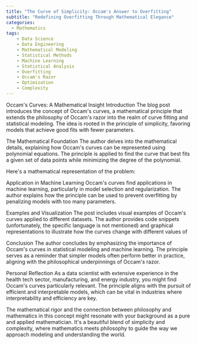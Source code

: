 ```yaml
---
title: "The Curve of Simplicity: Occam's Answer to Overfitting"
subtitle: "Redefining Overfitting Through Mathematical Elegance"
categories:
  - Mathematics
tags:
    - Data Science
    - Data Engineering
    - Mathematical Modeling
    - Statistical Methods
    - Machine Learning
    - Statistical Analysis
    - Overfitting
    - Occam's Razor
    - Optimization
    - Complexity
---
```



Occam's Curves: A Mathematical Insight
Introduction
The blog post introduces the concept of Occam's curves, a mathematical principle that extends the philosophy of Occam's razor into the realm of curve fitting and statistical modeling. The idea is rooted in the principle of simplicity, favoring models that achieve good fits with fewer parameters.

The Mathematical Foundation
The author delves into the mathematical details, explaining how Occam's curves can be represented using polynomial equations. The principle is applied to find the curve that best fits a given set of data points while minimizing the degree of the polynomial.

Here's a mathematical representation of the problem:



Application in Machine Learning
Occam's curves find applications in machine learning, particularly in model selection and regularization. The author explains how the principle can be used to prevent overfitting by penalizing models with too many parameters.

Examples and Visualization
The post includes visual examples of Occam's curves applied to different datasets. The author provides code snippets (unfortunately, the specific language is not mentioned) and graphical representations to illustrate how the curves change with different values of 


Conclusion
The author concludes by emphasizing the importance of Occam's curves in statistical modeling and machine learning. The principle serves as a reminder that simpler models often perform better in practice, aligning with the philosophical underpinnings of Occam's razor.

Personal Reflection
As a data scientist with extensive experience in the health tech sector, manufacturing, and energy industry, you might find Occam's curves particularly relevant. The principle aligns with the pursuit of efficient and interpretable models, which can be vital in industries where interpretability and efficiency are key.

The mathematical rigor and the connection between philosophy and mathematics in this concept might resonate with your background as a pure and applied mathematician. It's a beautiful blend of simplicity and complexity, where mathematics meets philosophy to guide the way we approach modeling and understanding the world.


